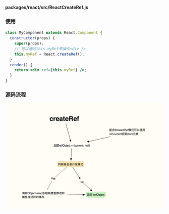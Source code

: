 **packages/react/src/ReactCreateRef.js**

### 使用
```jsx
class MyComponent extends React.Component {
  constructor(props) {
    super(props);
    // 可以通过this.myRef来操作<div />
    this.myRef = React.createRef();
  }
  render() {
    return <div ref={this.myRef} />;
  }
}
```

### 源码流程
![sd](/imgs/react/react.createRef.png)